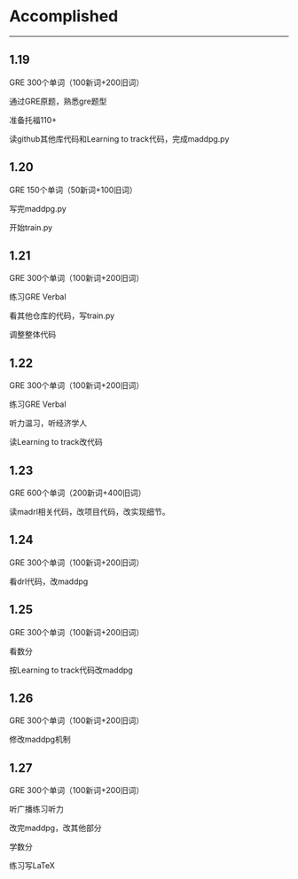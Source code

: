 # Accomplished
----------------
## 1.19
GRE 300个单词（100新词+200旧词）

通过GRE原题，熟悉gre题型

准备托福110+

读github其他库代码和Learning to track代码，完成maddpg.py
## 1.20
GRE 150个单词（50新词+100旧词）

写完maddpg.py

开始train.py
## 1.21
GRE 300个单词（100新词+200旧词）

练习GRE Verbal

看其他仓库的代码，写train.py

调整整体代码

## 1.22
GRE 300个单词（100新词+200旧词）

练习GRE Verbal

听力温习，听经济学人

读Learning to track改代码

## 1.23
GRE 600个单词（200新词+400旧词）

读madrl相关代码，改项目代码，改实现细节。

## 1.24
GRE 300个单词（100新词+200旧词）

看drl代码，改maddpg

## 1.25
GRE 300个单词（100新词+200旧词）

看数分

按Learning to track代码改maddpg

## 1.26
GRE 300个单词（100新词+200旧词）

修改maddpg机制

## 1.27
GRE 300个单词（100新词+200旧词）

听广播练习听力

改完maddpg，改其他部分

学数分

练习写LaTeX
